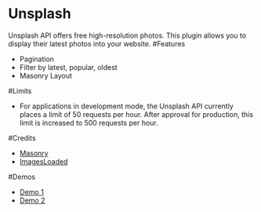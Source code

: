 # Unsplash
Unsplash API offers free high-resolution photos. This plugin allows you to display their latest photos into your website.
#Features
* Pagination
* Filter by latest, popular, oldest
* Masonry Layout

#Limits
* For applications in development mode, the Unsplash API currently places a limit of 50 requests per hour. After approval for production, this limit is increased to 500 requests per hour.

#Credits
* <a target="_blank" href="http://masonry.desandro.com">Masonry</a>
* <a target="_blank" href="http://imagesloaded.desandro.com">ImagesLoaded</a>

#Demos
* <a target="_blank" href="http://juanvargas.net/Unsplash/">Demo 1</a>
* <a target="_blank" href="http://codepen.io/juanv911/pen/xwMvzp">Demo 2</a>
